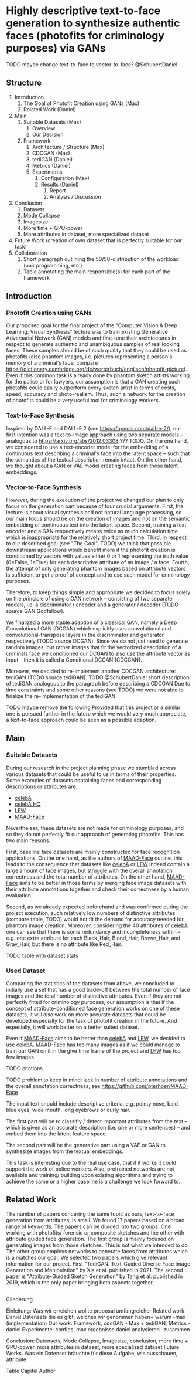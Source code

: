 # Highly descriptive text-to-face generation to synthesize authentic faces (photofits for criminology purposes) via GANs

TODO maybe change text-to-face to vector-to-face? @SchubertDaniel

## Structure

1. Introduction
   1. The Goal of Photofit Creation using GANs (Max)
   2. Related Work (Daniel)
2. Main
   1. Suitable Datasets (Max)
      1. Overview
      2. Our Decision
   2. Framework
      1. Architecture / Structure (Max)
      2. CDCGAN (Max)
      3. tediGAN (Daniel)
      4. Metrics (Daniel)
      5. Experiments
         1. Configuration (Max)
         2. Results (Daniel)
            1. Report
            2. Analysis / Discussion
3. Conclusion
   1. Datasets
   2. Mode Collapse
   3. Imagesize
   4. More time + GPU-power
   5. More attributes in dataset, more specialized dataset
4. Future Work (creation of own dataset that is perfectly suitable for our task)
5. Collaboration
   1. Short paragraph outlining the 50/50-distribution of the workload (pair programming, etc.)
   2. Table annotating the main responsible(s) for each part of the framework

## Introduction

### Photofit Creation using GANs

Our proposed goal for the final project of the "Computer Vision & Deep Learning: Visual Synthesis" lecture was to train 
existing Generative Adversarial Network (GAN) models and fine-tune their architectures in respect to generate authentic
and unambiguous samples of real looking faces. These samples should be of such quality that they could be used as
photofits (also phantom images, i.e. pictures representing a person's memory of a criminal's face, compare 
https://dictionary.cambridge.org/de/worterbuch/englisch/photofit-picture). Even if this common task is already done
by phantom sketch artists working for the police or for lawyers, our assumption is that a GAN creating such photofits
could easily outperform every sketch artist in terms of costs, speed, accuracy and photo-realism. Thus, such a network
for the creation of photofits could be a very useful tool for criminology workers.

### Text-to-Face Synthesis

Inspired by DALL-E and DALL-E 2 (see https://openai.com/dall-e-2/), our first intention was a text-to-image approach
using two separate models – analogous to https://arxiv.org/abs/2012.03308 ??? TODO. On the one hand, we considered to
use a text-encoder model for the embedding of a continuous text describing a criminal's face into the latent space –
such that the semantics of the textual description remain intact. On the other hand, we thought about a GAN or VAE model
creating faces from those latent embeddings.

### Vector-to-Face Synthesis

However, during the execution of the project we changed our plan to only focus on the generation part because of four
crucial arguments. First, the lecture is about visual synthesis and not natural language processing, so our main focus
should be on the creation of images and not on the semantic embedding of continuous text into the latent space.
Second, training a text-encoder and a GAN respectively means twice as much calculation time which is inappropriate for
the relatively short project time. Third, in respect to our described goal (see "The Goal", TODO) we think that possible
downstream applications would benefit more if the photofit creation is conditioned by vectors with values either 0 or 1
representing the truth value (0=False, 1=True) for each descriptive attribute of an image / a face. Fourth, the attempt
of only generating phantom images based on attribute vectors is sufficient to get a proof of concept and to use such 
model for criminology purposes.

Therefore, to keep things simple and appropriate we decided to focus solely on the principle of using a GAN network –
consisting of two separate models, i.e. a discriminator / encoder and a generator / decoder (TODO source GAN Godfellow).

We finalized a more stable adaption of a classical GAN, namely a Deep Convolutional GAN (DCGAN) which explicitly  uses
convolutional and convolutional-transpose layers in the discriminator and generator respectively (TODO source DCGAN).
Since we do not just need to generate random images, but rather images that fit the vectorized description of
a criminals face we conditioned our DCGAN to also use the attribute vector as input – then it is called a Conditional
DCGAN (CDCGAN).

Moreover, we decided to re-implement another CDCGAN architecture: tediGAN (TODO source tediGAN).
TODO @SchubertDaniel short description of tediGAN analogous to the paragraph before describing a CDCGAN
Due to time constraints and some other reasons (see TODO) we were not able to finalize the re-implementation of the
tediGAN.

TODO maybe remove the following
Provided that this project or a similar one is pursued further in the future which we would very
much appreciate, a text-to-face approach could be seen as a possible adaption.

## Main

### Suitable Datasets

During our research in the project planning phase we stumbled across various datasets that could be useful to us in
terms of their properties. Some examples of datasets containing faces and corresponding descriptions or attributes are:

- [celebA](https://mmlab.ie.cuhk.edu.hk/projects/CelebA.html)
- [celebA HQ](http://mmlab.ie.cuhk.edu.hk/projects/CelebA/CelebAMask_HQ.html#:~:text=CelebAMask%2DHQ%20is%20a%20large,facial%20attributes%20corresponding%20to%20CelebA.)
- [LFW](http://vis-www.cs.umass.edu/lfw/)
- [MAAD-Face](https://github.com/pterhoer/MAAD-Face)

Nevertheless, these datasets are not made for criminology purposes, and so they do not perfectly fit our approach of
generating photofits. This has two main reasons.

First, baseline face datasets are mainly constructed for face recognition applications. On the one hand, as the authors
of [MAAD-Face](https://github.com/pterhoer/MAAD-Face) outline, this leads to the consequence that datasets like
[celebA](https://mmlab.ie.cuhk.edu.hk/projects/CelebA.html) or [LFW](http://vis-www.cs.umass.edu/lfw/) indeed contain a
large amount of face images, but struggle with the overall annotation correctness and the total number of attributes.
On the other hand, [MAAD-Face](https://github.com/pterhoer/MAAD-Face) aims to be better in those terms by merging
face image datasets with their attribute annotations together and check their correctness by a human evaluation.

Second, as we already expected beforehand and was confirmed during the project execution, such relatively low numbers of
distinctive attributes (compare table, TODO) would not fit the demand for accuracy needed for phantom image creation.
Moreover, considering the 40 attributes of [celebA](https://mmlab.ie.cuhk.edu.hk/projects/CelebA.html) one can see that
there is some redundancy and incompleteness within – e.g. one extra attribute for each Black_Hair, Blond_Hair,
Brown_Hair, and Gray_Hair, but there is no attribute like  Red_Hair.

TODO table with dataset stats

### Used Dataset

Comparing the statistics of the datasets from above, we concluded to initially use a set that has a good trade-off
between the total number of face images and the total number of distinctive attributes. Even if they are not perfectly
fitted for criminology purposes, our assumption is that if the concept of attribute-conditioned face generation works on
one of these datasets, it will also work on more accurate datasets that could be developed especially for the task of
photofit creation in the future. And especially, it will work better on a better suited dataset.

Even if [MAAD-Face](https://github.com/pterhoer/MAAD-Face) aims to be better than
[celebA](https://mmlab.ie.cuhk.edu.hk/projects/CelebA.html) and [LFW](http://vis-www.cs.umass.edu/lfw/), we decided to
use [celebA](https://mmlab.ie.cuhk.edu.hk/projects/CelebA.html). [MAAD-Face](https://github.com/pterhoer/MAAD-Face)
has too many images as if we could manage to train our GAN on it in the give time frame of the project and
[LFW](http://vis-www.cs.umass.edu/lfw/) has too few images.



TODO citations

TODO problem to keep in mind: lack in number of attribute annotations and the overall annotation correctness, see
https://github.com/pterhoer/MAAD-Face

The input text should include descriptive criteria,
e.g. pointy nose, bald, blue eyes, wide mouth, long eyebrows or curly hair.

The first part will be to classifiy / detect important attributes from the text – which is given as an accurate description (i.e. one or more sentences) – and embed them into the latent feature space.

The second part will be the generative part using a VAE or GAN to synthesize images from the textual embeddings.

This task is interesting due to the real use case, that if it works it could support the work of police workers. Also, pretrained networks are not available and training/ building upon existing algorithms and trying to achieve the same or a higher baseline is a challenge we look forward to.


## Related Work
The number of papers concering the same topic as ours, text-to-face generation from attributes, is small. We found 17 papers based on a broad range of keywords. 
The papers can be divided into two groups. One working with photofits/ forensic or composite sketches and the other with attribute guided face generation.
The first group is mainly focused on generating images from those sketches. This is not what we intended to do. 
The other group employs networks to generate faces from attributes which is a matches our goal.
We selected two papers which give relevant information for our project. First "TediGAN: Text-Guided Diverse Face Image Generation and Manipulation" by Xia et al. published in 2021. The second paper is "Attribute-Guided Sketch Generation" by Tang et al. published in 2019, which is the only paper bringing both aspects together.


## 


Gliederung

Einleitung: Was wir erreichen wollte proposal umfangreicher
Related work -Daniel
Datensets die es gibt, welches wir genommen haben+ warum -max
(implementation) Our work: 
    Framework, cdcGAN - Max
    + tediGAN, Metrics -daniel
Experimente: 
        configs, max
            ergebnisse daniel
            analysieren -zusammen

Conclusion:
    Datensets, 
    Mode Collapse, 
    Imagesize, 
    conclusion, 
    more time + GPU-power, 
    more attributes in dataset, more specialized dataset 
Future Works.
    Was ein Datenset bräuchte für diese Aufgabe, wie ausschauen, attribute

Table 
    Capitel Author